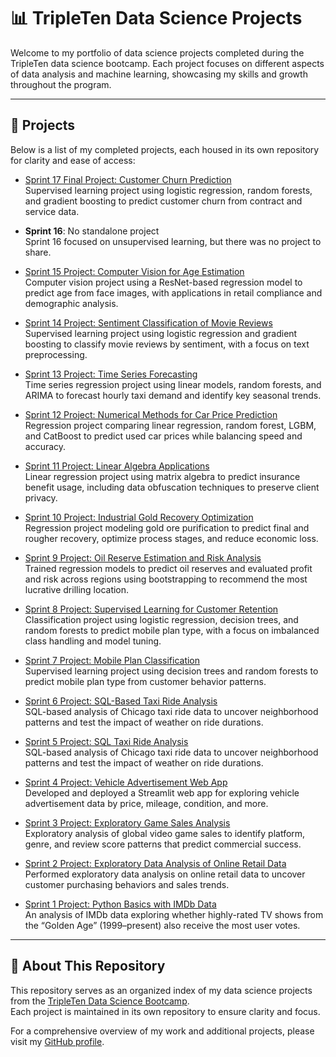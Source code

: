 # 📊 TripleTen Data Science Projects

Welcome to my portfolio of data science projects completed during the TripleTen data science bootcamp. Each project focuses on different aspects of data analysis and machine learning, showcasing my skills and growth throughout the program.

---

## 📁 Projects

Below is a list of my completed projects, each housed in its own repository for clarity and ease of access:

- [Sprint 17 Final Project: Customer Churn Prediction](https://github.com/uberbeek/sprint-17-final-project)  
  Supervised learning project using logistic regression, random forests, and gradient boosting to predict customer churn from contract and service data.

- **Sprint 16**: No standalone project  
  Sprint 16 focused on unsupervised learning, but there was no project to share.

- [Sprint 15 Project: Computer Vision for Age Estimation](https://github.com/uberbeek/sprint-15-computer-vision)  
  Computer vision project using a ResNet-based regression model to predict age from face images, with applications in retail compliance and demographic analysis.

- [Sprint 14 Project: Sentiment Classification of Movie Reviews](https://github.com/uberbeek/sprint-14-nlp)  
  Supervised learning project using logistic regression and gradient boosting to classify movie reviews by sentiment, with a focus on text preprocessing.

- [Sprint 13 Project: Time Series Forecasting](https://github.com/uberbeek/sprint-13-time-series)  
  Time series regression project using linear models, random forests, and ARIMA to forecast hourly taxi demand and identify key seasonal trends.

- [Sprint 12 Project: Numerical Methods for Car Price Prediction](https://github.com/uberbeek/sprint-12-numerical-methods)  
  Regression project comparing linear regression, random forest, LGBM, and CatBoost to predict used car prices while balancing speed and accuracy.

- [Sprint 11 Project: Linear Algebra Applications](https://github.com/uberbeek/sprint-11-linear-algebra)  
  Linear regression project using matrix algebra to predict insurance benefit usage, including data obfuscation techniques to preserve client privacy.

- [Sprint 10 Project: Industrial Gold Recovery Optimization](https://github.com/uberbeek/sprint-10-integrated-project-2)  
  Regression project modeling gold ore purification to predict final and rougher recovery, optimize process stages, and reduce economic loss.

- [Sprint 9 Project: Oil Reserve Estimation and Risk Analysis](https://github.com/uberbeek/sprint-09-oil-reserves)  
  Trained regression models to predict oil reserves and evaluated profit and risk across regions using bootstrapping to recommend the most lucrative drilling location.

- [Sprint 8 Project: Supervised Learning for Customer Retention](https://github.com/uberbeek/sprint-08-supervised-learning)  
  Classification project using logistic regression, decision trees, and random forests to predict mobile plan type, with a focus on imbalanced class handling and model tuning.

- [Sprint 7 Project: Mobile Plan Classification](https://github.com/uberbeek/sprint-07-classification)  
  Supervised learning project using decision trees and random forests to predict mobile plan type from customer behavior patterns.

- [Sprint 6 Project: SQL-Based Taxi Ride Analysis](https://github.com/uberbeek/sprint-06-sql-storage)  
  SQL-based analysis of Chicago taxi ride data to uncover neighborhood patterns and test the impact of weather on ride durations.

- [Sprint 5 Project: SQL Taxi Ride Analysis](https://github.com/uberbeek/sprint-05-sql-taxi-project)  
  SQL-based analysis of Chicago taxi ride data to uncover neighborhood patterns and test the impact of weather on ride durations.

- [Sprint 4 Project: Vehicle Advertisement Web App](https://github.com/uberbeek/sprint-04-dev-tools)  
  Developed and deployed a Streamlit web app for exploring vehicle advertisement data by price, mileage, condition, and more.

- [Sprint 3 Project: Exploratory Game Sales Analysis](https://github.com/uberbeek/sprint-03-videogames)  
  Exploratory analysis of global video game sales to identify platform, genre, and review score patterns that predict commercial success.

- [Sprint 2 Project: Exploratory Data Analysis of Online Retail Data](https://github.com/uberbeek/sprint-02-eda)  
  Performed exploratory data analysis on online retail data to uncover customer purchasing behaviors and sales trends.

- [Sprint 1 Project: Python Basics with IMDb Data](https://github.com/uberbeek/sprint-01-python-basics)  
  An analysis of IMDb data exploring whether highly-rated TV shows from the “Golden Age” (1999–present) also receive the most user votes.

---

## 🧭 About This Repository

This repository serves as an organized index of my data science projects from the [TripleTen Data Science Bootcamp](https://tripleten.com/).  
Each project is maintained in its own repository to ensure clarity and focus.

For a comprehensive overview of my work and additional projects, please visit my [GitHub profile](https://github.com/uberbeek).
